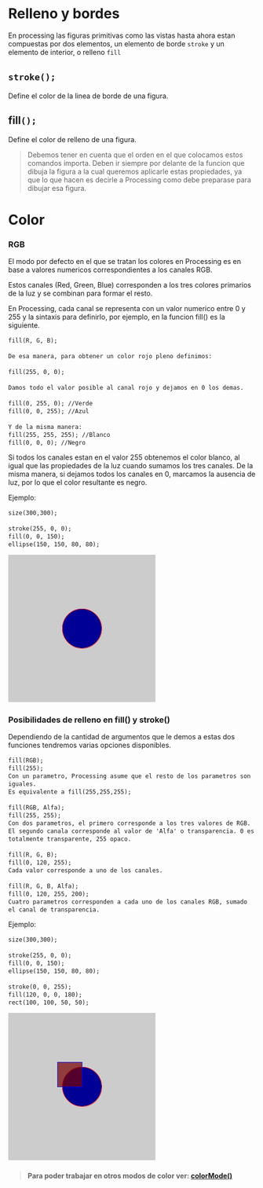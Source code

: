 # Relleno y bordes

En processing las figuras primitivas como las vistas hasta ahora estan compuestas por dos elementos, un elemento de borde `stroke` y un elemento de interior, o relleno `fill`

## `stroke();`

Define el color de la linea de borde de una figura.

## fill`();`

Define el color de relleno de una figura.

> Debemos tener en cuenta que el orden en el que colocamos estos comandos importa. Deben ir siempre por delante de la funcion que dibuja la figura a la cual queremos aplicarle estas propiedades, ya que lo que hacen es decirle a Processing como debe preparase para dibujar esa figura.

# Color

### RGB

El modo por defecto en el que se tratan los colores en Processing es en base a valores numericos correspondientes a los canales RGB.

Estos canales \(Red, Green, Blue\) corresponden a los tres colores primarios de la luz y se combinan para formar el resto.

En Processing, cada canal se representa con un valor numerico entre 0 y 255 y la sintaxis para definirlo, por ejemplo, en la funcion fill\(\) es la siguiente.

```Processing
fill(R, G, B);

De esa manera, para obtener un color rojo pleno definimos:

fill(255, 0, 0);

Damos todo el valor posible al canal rojo y dejamos en 0 los demas.

fill(0, 255, 0); //Verde
fill(0, 0, 255); //Azul

Y de la misma manera:
fill(255, 255, 255); //Blanco
fill(0, 0, 0); //Negro
```

Si todos los canales estan en el valor 255 obtenemos el color blanco, al igual que las propiedades de la luz cuando sumamos los tres canales. De la misma manera, si dejamos todos los canales en 0, marcamos la ausencia de luz, por lo que el color resultante es negro.

Ejemplo:

```Processing
size(300,300);

stroke(255, 0, 0);
fill(0, 0, 150);
ellipse(150, 150, 80, 80);
```

![](/assets/frame.jpg)

### Posibilidades de relleno en fill\(\) y stroke\(\)

Dependiendo de la cantidad de argumentos que le demos a estas dos funciones tendremos varias opciones disponibles.

```Processing
fill(RGB);
fill(255);
Con un parametro, Processing asume que el resto de los parametros son iguales. 
Es equivalente a fill(255,255,255);

fill(RGB, Alfa);
fill(255, 255);
Con dos parametros, el primero corresponde a los tres valores de RGB.
El segundo canala corresponde al valor de 'Alfa' o transparencia. 0 es totalmente transparente, 255 opaco.

fill(R, G, B);
fill(0, 120, 255);
Cada valor corresponde a uno de los canales.

fill(R, G, B, Alfa);
fill(0, 120, 255, 200);
Cuatro parametros corresponden a cada uno de los canales RGB, sumado el canal de transparencia.
```

Ejemplo:

```Processing
size(300,300);

stroke(255, 0, 0);
fill(0, 0, 150);
ellipse(150, 150, 80, 80);

stroke(0, 0, 255);
fill(120, 0, 0, 180);
rect(100, 100, 50, 50);
```

![](/assets/tres.jpg)

> #### Para poder trabajar en otros modos de color ver: [colorMode\(\)](https://processing.org/reference/colorMode_.html)



